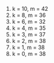 1. k = 10, m = 42
2. k = 8, m = 36
3. k = 6, m = 32
4. k = 4, m = 35
5. k = 3, m = 37
6. k = 2, m = 38
7. k = 1, m = 38
8. k = 0, m = 38
